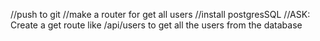//push to git
//make a router for get all users
//install postgresSQL
//ASK: Create a get route like /api/users to get all the users from the database